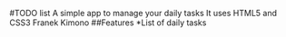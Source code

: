 #TODO list
A simple app to manage your daily tasks
It uses HTML5 and CSS3
Franek Kimono
##Features
*List of daily tasks